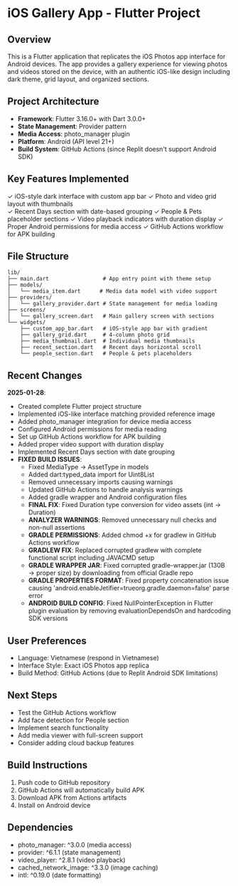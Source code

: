 # iOS Gallery App - Flutter Project

## Overview
This is a Flutter application that replicates the iOS Photos app interface for Android devices. The app provides a gallery experience for viewing photos and videos stored on the device, with an authentic iOS-like design including dark theme, grid layout, and organized sections.

## Project Architecture
- **Framework**: Flutter 3.16.0+ with Dart 3.0.0+
- **State Management**: Provider pattern
- **Media Access**: photo_manager plugin
- **Platform**: Android (API level 21+)
- **Build System**: GitHub Actions (since Replit doesn't support Android SDK)

## Key Features Implemented
✓ iOS-style dark interface with custom app bar
✓ Photo and video grid layout with thumbnails  
✓ Recent Days section with date-based grouping
✓ People & Pets placeholder sections
✓ Video playback indicators with duration display
✓ Proper Android permissions for media access
✓ GitHub Actions workflow for APK building

## File Structure
```
lib/
├── main.dart                 # App entry point with theme setup
├── models/
│   └── media_item.dart      # Media data model with video support
├── providers/
│   └── gallery_provider.dart # State management for media loading
├── screens/
│   └── gallery_screen.dart   # Main gallery screen with sections
└── widgets/
    ├── custom_app_bar.dart   # iOS-style app bar with gradient
    ├── gallery_grid.dart     # 4-column photo grid
    ├── media_thumbnail.dart  # Individual media thumbnails
    ├── recent_section.dart   # Recent days horizontal scroll
    └── people_section.dart   # People & pets placeholders
```

## Recent Changes
**2025-01-28**: 
- Created complete Flutter project structure
- Implemented iOS-like interface matching provided reference image
- Added photo_manager integration for device media access
- Configured Android permissions for media reading
- Set up GitHub Actions workflow for APK building
- Added proper video support with duration display
- Implemented Recent Days section with date grouping
- **FIXED BUILD ISSUES**: 
  - Fixed MediaType → AssetType in models
  - Added dart:typed_data import for Uint8List  
  - Removed unnecessary imports causing warnings
  - Updated GitHub Actions to handle analysis warnings
  - Added gradle wrapper and Android configuration files
  - **FINAL FIX**: Fixed Duration type conversion for video assets (int → Duration)
  - **ANALYZER WARNINGS**: Removed unnecessary null checks and non-null assertions
  - **GRADLE PERMISSIONS**: Added chmod +x for gradlew in GitHub Actions workflow
  - **GRADLEW FIX**: Replaced corrupted gradlew with complete functional script including JAVACMD setup
  - **GRADLE WRAPPER JAR**: Fixed corrupted gradle-wrapper.jar (130B → proper size) by downloading from official Gradle repo
  - **GRADLE PROPERTIES FORMAT**: Fixed property concatenation issue causing 'android.enableJetifier=trueorg.gradle.daemon=false' parse error
  - **ANDROID BUILD CONFIG**: Fixed NullPointerException in Flutter plugin evaluation by removing evaluationDependsOn and hardcoding SDK versions

## User Preferences
- Language: Vietnamese (respond in Vietnamese)
- Interface Style: Exact iOS Photos app replica
- Build Method: GitHub Actions (due to Replit Android SDK limitations)

## Next Steps
- Test the GitHub Actions workflow
- Add face detection for People section
- Implement search functionality
- Add media viewer with full-screen support
- Consider adding cloud backup features

## Build Instructions
1. Push code to GitHub repository
2. GitHub Actions will automatically build APK
3. Download APK from Actions artifacts
4. Install on Android device

## Dependencies
- photo_manager: ^3.0.0 (media access)
- provider: ^6.1.1 (state management) 
- video_player: ^2.8.1 (video playback)
- cached_network_image: ^3.3.0 (image caching)
- intl: ^0.19.0 (date formatting)